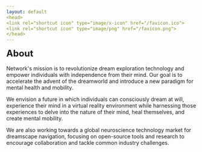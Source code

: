 ```yaml
---
layout: default
<head>
<link rel="shortcut icon" type="image/x-icon" href="/favicon.ico">
<link rel="shortcut icon" type="image/png" href="/favicon.png">
</head>
---
```


<b><font size="5">About</font></b>
<br>
<br>
Network's mission is to revolutionize dream exploration technology and empower individuals with independence from their mind. Our goal is to accelerate the advent of the dreamworld and introduce a new paradigm for mental health and mobility. 

We envision a future in which individuals can consciously dream at will, experience their mind in a virtual reality environment while harnessing those experiences to delve into the nature of their mind, heal themselves, and create mental mobility. 

We are also working towards a global neuroscience technology market for dreamscape navigation, focusing on open-source tools and research to encourage collaboration and tackle common industry challenges.
